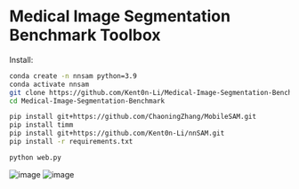 # Medical Image Segmentation Benchmark Toolbox


Install:

```bash
conda create -n nnsam python=3.9
conda activate nnsam
git clone https://github.com/Kent0n-Li/Medical-Image-Segmentation-Benchmark.git
cd Medical-Image-Segmentation-Benchmark

pip install git+https://github.com/ChaoningZhang/MobileSAM.git
pip install timm
pip install git+https://github.com/Kent0n-Li/nnSAM.git
pip install -r requirements.txt

python web.py
```

![image](https://github.com/Kent0n-Li/Medical-Image-Segmentation-Benchmark/blob/main/img/img1.png)
![image](https://github.com/Kent0n-Li/Medical-Image-Segmentation-Benchmark/blob/main/img/img2.png)
